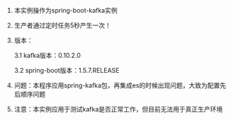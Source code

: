 1. 本实例操作为spring-boot-kafka实例

2. 生产者通过定时任务5秒产生一次！

3. 版本：
    
    3.1 kafka版本：0.10.2.0
    
    3.2 spring-boot版本：1.5.7.RELEASE
    
4. 问题：本程序应用spring-kafka包，再集成es的时候出现问题，大致为配置先后顺序问题

5. 注意：本实例应用于测试kafka是否正常工作，但目前无法用于真正生产环境
    